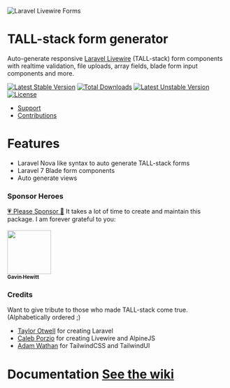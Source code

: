 ![Laravel Livewire Forms](https://i.imgur.com/YB0gEJ8.gif)

# TALL-stack form generator

Auto-generate responsive [Laravel Livewire](https://laravel-livewire.com) (TALL-stack) form components with realtime validation, file uploads, array fields, blade form input components and more.

[![Latest Stable Version](https://poser.pugx.org/tanthammar/tall-forms/v)](//packagist.org/packages/tanthammar/tall-forms) 
[![Total Downloads](https://poser.pugx.org/tanthammar/tall-forms/downloads)](//packagist.org/packages/tanthammar/tall-forms) 
[![Latest Unstable Version](https://poser.pugx.org/tanthammar/tall-forms/v/unstable)](//packagist.org/packages/tanthammar/tall-forms) 
[![License](https://poser.pugx.org/tanthammar/tall-forms/license)](//packagist.org/packages/tanthammar/tall-forms)

- [Support](https://github.com/tanthammar/tall-forms/issues)
- [Contributions](https://github.com/tanthammar/tall-forms/pulls)

# Features
* Laravel Nova like syntax to auto generate TALL-stack forms
* Laravel 7 Blade form components
* Auto generate views

### Sponsor Heroes
[💗 Please Sponsor 🔗](https://github.com/sponsors/laike9m) It takes a lot of time to create and maintain this package. I am forever grateful to you:
<br><br>
<a href="https://github.com/gavinhewitt"><img src="https://avatars2.githubusercontent.com/u/1969103?s=400&v=4" width="100px;" alt=""/><br /><sub><b>
Gavin Hewitt</b></sub></a>


### Credits
Want to give tribute to those who made TALL-stack come true. (Alphabetically ordered ;)
- [Taylor Otwell](https://github.com/sponsors/taylorotwell) for creating Laravel
- [Caleb Porzio](https://github.com/sponsors/calebporzio) for creating Livewire and AlpineJS
- [Adam Wathan](https://tailwindui.com/) for TailwindCSS and TailwindUI

# Documentation [See the wiki](https://github.com/tanthammar/tall-forms/wiki)
